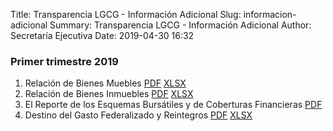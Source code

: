 Title: Transparencia LGCG - Información Adicional
Slug: informacion-adicional
Summary: Transparencia LGCG - Información Adicional
Author: Secretaría Ejecutiva
Date: 2019-04-30 16:32


### Primer trimestre 2019

1. Relación de Bienes Muebles [PDF](2019-01_03-1-relacion-de-bienes-muebles.pdf) [XLSX](2019-01_03-1-relacion-de-bienes-muebles.xlsx)
2. Relación de Bienes Inmuebles [PDF](2019-01_03-2-relacion-de-bienes-inmuebles.pdf) [XLSX](2019-01_03-2-relacion-de-bienes-inmuebles.xlsx)
3. El Reporte de los Esquemas Bursátiles y de Coberturas Financieras [PDF](2019-01_03-3-el-reporte-de-los-esquemas-bursatiles-y-de-coberturas-financieras.pdf)
4. Destino del Gasto Federalizado y Reintegros [PDF](2019-01_03-4-destino-del-gasto-federalizado-y-reintegros.pdf) [XLSX](2019-01_03-4-destino-del-gasto-federalizado-y-reintegros.xlsx)
